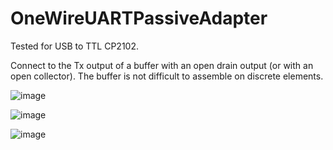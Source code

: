 # OneWireUARTPassiveAdapter

Tested for USB to TTL CP2102.

Connect to the Tx output of a buffer with an open drain output (or with an open collector). The buffer is not difficult to assemble on discrete elements.

![image](https://github.com/RelaxSpirit/OneWirePassiveAdapter/assets/22677689/4cdf4264-22d1-45a1-bfcc-c099cbe75eb4)

![image](https://github.com/RelaxSpirit/OneWirePassiveAdapter/assets/22677689/68fd5411-24cb-44f7-8d8c-f1766b67cc4c)

![image](https://github.com/RelaxSpirit/OneWirePassiveAdapter/assets/22677689/bc28ce6b-db14-4beb-99e2-8f6d9cf267ae)


